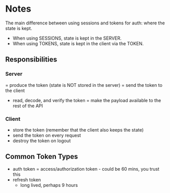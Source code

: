 # Notes

The main difference between using sessions and tokens for auth: where the state is kept.

- When using SESSIONS, state is kept in the SERVER.
- When using TOKENS, state is kept in the client via the TOKEN. 

## Responsibilities

### Server

= produce the token (state is NOT stored in the server)
= send the token to the client
- read, decode, and verify the token
= make the payload available to the rest of the API

### Client

- store the token (remember that the client also keeps the state)
- send the token on every request
- destroy the token on logout

## Common Token Types

- auth token
= access/authorization token - could be 60 mins, you trust this
- refresh token
    - long lived, perhaps 9 hours